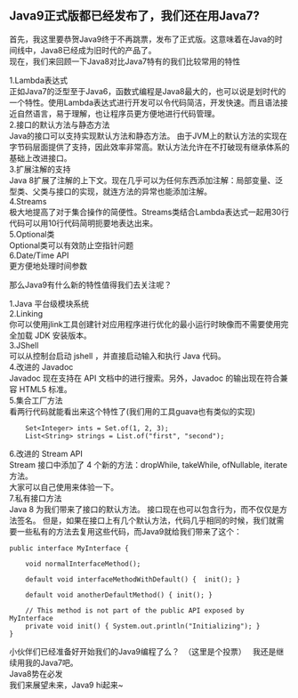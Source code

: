 ## Java9正式版都已经发布了，我们还在用Java7?
首先，我这里要恭贺Java9终于不再跳票，发布了正式版。这意味着在Java的时间线中，Java8已经成为旧时代的产品了。  
现在，我们来回顾一下Java8对比Java7特有的我们比较常用的特性  
  
1.Lambda表达式  
     正如Java7的泛型至于Java6，函数式编程是Java8最大的，也可以说是划时代的一个特性。使用Lambda表达式进行开发可以令代码简洁，开发快速。而且语法接近自然语言，易于理解，也让程序员更方便地进行代码管理。  
2.接口的默认方法与静态方法  
    Java的接口可以支持实现默认方法和静态方法。	由于JVM上的默认方法的实现在字节码层面提供了支持，因此效率非常高。默认方法允许在不打破现有继承体系的基础上改进接口。  
3.扩展注解的支持  
    Java 8扩展了注解的上下文。现在几乎可以为任何东西添加注解：局部变量、泛型类、父类与接口的实现，就连方法的异常也能添加注解。  
4.Streams  
    极大地提高了对于集合操作的简便性。Streams类结合Lambda表达式一起用30行代码可以用10行代码简明扼要地表达出来。  
5.Optional类  
    Optional类可以有效防止空指针问题  
6.Date/Time API  
    更方便地处理时间参数  
  
那么Java9有什么新的特性值得我们去关注呢？  
  
1.Java 平台级模块系统  
2.Linking  
    你可以使用jlink工具创建针对应用程序进行优化的最小运行时映像而不需要使用完全加载 JDK 安装版本。  
3.JShell  
    可以从控制台启动 jshell ，并直接启动输入和执行 Java 代码。  
4.改进的 Javadoc  
    Javadoc 现在支持在 API 文档中的进行搜索。另外，Javadoc 的输出现在符合兼容 HTML5 标准。  
5.集合工厂方法  
    看两行代码就能看出来这个特性了(我们用的工具guava也有类似的实现)  
```
    Set<Integer> ints = Set.of(1, 2, 3);  
    List<String> strings = List.of("first", "second");  
```
6.改进的 Stream API  
    Stream 接口中添加了 4 个新的方法：dropWhile, takeWhile, ofNullable, iterate方法。  
	大家可以自己使用来体验一下。  
7.私有接口方法  
    Java 8 为我们带来了接口的默认方法。 接口现在也可以包含行为，而不仅仅是方法签名。 但是，如果在接口上有几个默认方法，代码几乎相同的时候，我们就需要一些私有的方法去复用这些代码，而Java9就给我们带来了这个：  
```  
public interface MyInterface {  
  
    void normalInterfaceMethod();  
   
    default void interfaceMethodWithDefault() {  init(); }  
   
    default void anotherDefaultMethod() { init(); }  
   
    // This method is not part of the public API exposed by MyInterface
    private void init() { System.out.println("Initializing"); }  
}  
```  
      
  
小伙伴们已经准备好开始我们的Java9编程了么？  （这里是个投票）
  
我还是继续用我的Java7吧。  
Java8势在必发  
我们来展望未来，Java9 hi起来~  
